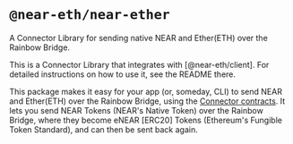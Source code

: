 `@near-eth/near-ether`
========================

A Connector Library for sending native NEAR and Ether(ETH) over the Rainbow Bridge.

This is a Connector Library that integrates with [@near-eth/client]. For detailed instructions on how to use it, see the README there.

This package makes it easy for your app (or, someday, CLI) to send NEAR and Ether(ETH) over the Rainbow Bridge, using the [Connector contracts](https://github.com/aurora-is-near/near-erc20-connector). It lets you send NEAR Tokens (NEAR's Native Token) over the Rainbow Bridge, where they become eNEAR [ERC20] Tokens (Ethereum's Fungible Token Standard), and can then be sent back again.
